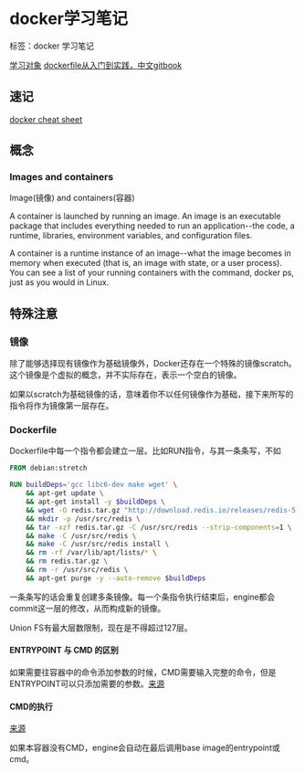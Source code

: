 # docker学习笔记

标签：docker 学习笔记

[学习对象](https://docs.docker.com/)
[dockerfile从入门到实践，中文gitbook](https://yeasy.gitbooks.io/docker_practice/introduction/what.html)

## 速记 

[docker cheat sheet](https://www.docker.com/sites/default/files/Docker_CheatSheet_08.09.2016_0.pdf)

## 概念

### Images and containers

Image(镜像) and containers(容器)

A container is launched by running an image. An image is an executable package that includes everything needed to run an application--the code, a runtime, libraries, environment variables, and configuration files.

A container is a runtime instance of an image--what the image becomes in memory when executed (that is, an image with state, or a user process). You can see a list of your running containers with the command, docker ps, just as you would in Linux.

## 特殊注意


### 镜像

除了能够选择现有镜像作为基础镜像外，Docker还存在一个特殊的镜像scratch。这个镜像是个虚拟的概念，并不实际存在，表示一个空白的镜像。

如果以scratch为基础镜像的话，意味着你不以任何镜像作为基础，接下来所写的指令将作为镜像第一层存在。

### Dockerfile

Dockerfile中每一个指令都会建立一层。比如RUN指令，与其一条条写，不如

```Dockerfile
FROM debian:stretch

RUN buildDeps='gcc libc6-dev make wget' \
    && apt-get update \
    && apt-get install -y $buildDeps \
    && wget -O redis.tar.gz "http://download.redis.io/releases/redis-5.0.3.tar.gz" \
    && mkdir -p /usr/src/redis \
    && tar -xzf redis.tar.gz -C /usr/src/redis --strip-components=1 \
    && make -C /usr/src/redis \
    && make -C /usr/src/redis install \
    && rm -rf /var/lib/apt/lists/* \
    && rm redis.tar.gz \
    && rm -r /usr/src/redis \
    && apt-get purge -y --auto-remove $buildDeps
```

一条条写的话会重复创建多条镜像。每一个条指令执行结束后，engine都会commit这一层的修改，从而构成新的镜像。

Union FS有最大层数限制，现在是不得超过127层。

#### ENTRYPOINT 与 CMD 的区别

如果需要往容器中的命令添加参数的时候，CMD需要输入完整的命令，但是ENTRYPOINT可以只添加需要的参数。[来源](https://yeasy.gitbooks.io/docker_practice/image/dockerfile/entrypoint.html)

#### CMD的执行

[来源](https://stackoverflow.com/questions/43237183/dockerfile-how-use-cmd-or-entrypoint-from-base-image)

如果本容器没有CMD，engine会自动在最后调用base image的entrypoint或cmd。